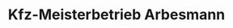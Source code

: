 ---
title: "Kfz-Meisterbetrieb Arbesmann"
url: /nuernberg/kfz-meisterbetrieb-arbesmann/
shop: Autohaus
---